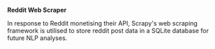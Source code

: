 **Reddit Web Scraper**

In response to Reddit monetising their API, Scrapy's web scraping framework is utilised to store reddit post data in a SQLite database for future NLP analyses.
